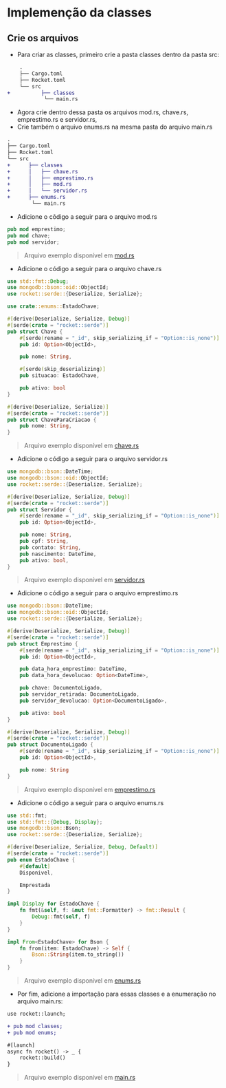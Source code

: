 # Implemenção da classes

## Crie os arquivos

* Para criar as classes, primeiro crie a pasta classes dentro da pasta src:

```diff
    .
    ├── Cargo.toml
    ├── Rocket.toml
    └── src
+          ├── classes
            └── main.rs

```

* Agora crie dentro dessa pasta os arquivos mod.rs, chave.rs, emprestimo.rs e servidor.rs,
* Crie também o arquivo enums.rs na mesma pasta do arquivo main.rs

```diff
.
├── Cargo.toml
├── Rocket.toml
└── src
+      ├── classes
+      │   ├── chave.rs
+      │   ├── emprestimo.rs
+      │   ├── mod.rs
+      │   └── servidor.rs
+      ├── enums.rs
        └── main.rs

```

* Adicione o cõdigo a seguir para o arquivo mod.rs

```rust
pub mod emprestimo;
pub mod chave;
pub mod servidor;
```

> Arquivo exemplo disponível em [mod.rs](../exemplos/etapa3/src/classes/mod.rs)

* Adicione o código a seguir para o arquivo chave.rs

```rust
use std::fmt::Debug;
use mongodb::bson::oid::ObjectId;
use rocket::serde::{Deserialize, Serialize};

use crate::enums::EstadoChave; 

#[derive(Deserialize, Serialize, Debug)]
#[serde(crate = "rocket::serde")]
pub struct Chave {
    #[serde(rename = "_id", skip_serializing_if = "Option::is_none")]
    pub id: Option<ObjectId>,

    pub nome: String,

    #[serde(skip_deserializing)]
    pub situacao: EstadoChave,

    pub ativo: bool
}

#[derive(Deserialize, Serialize)]
#[serde(crate = "rocket::serde")]
pub struct ChaveParaCriacao {
    pub nome: String,
}
```

> Arquivo exemplo disponível em [chave.rs](../exemplos/etapa3/src/classes/chave.rs)

* Adicione o código a seguir para o arquivo servidor.rs

```rust
use mongodb::bson::DateTime;
use mongodb::bson::oid::ObjectId;
use rocket::serde::{Deserialize, Serialize};

#[derive(Deserialize, Serialize, Debug)]
#[serde(crate = "rocket::serde")]
pub struct Servidor {
    #[serde(rename = "_id", skip_serializing_if = "Option::is_none")]
    pub id: Option<ObjectId>,

    pub nome: String,
    pub cpf: String,
    pub contato: String,
    pub nascimento: DateTime,
    pub ativo: bool,
}
```

> Arquivo exemplo disponível em [servidor.rs](../exemplos/etapa3/src/classes/servidor.rs)

* Adicione o código a seguir para o arquivo emprestimo.rs

```rust
use mongodb::bson::DateTime;
use mongodb::bson::oid::ObjectId;
use rocket::serde::{Deserialize, Serialize};

#[derive(Deserialize, Serialize, Debug)]
#[serde(crate = "rocket::serde")]
pub struct Emprestimo {
    #[serde(rename = "_id", skip_serializing_if = "Option::is_none")]
    pub id: Option<ObjectId>,

    pub data_hora_emprestimo: DateTime,
    pub data_hora_devolucao: Option<DateTime>,

    pub chave: DocumentoLigado,
    pub servidor_retirada: DocumentoLigado,
    pub servidor_devolucao: Option<DocumentoLigado>,

    pub ativo: bool
}

#[derive(Deserialize, Serialize, Debug)]
#[serde(crate = "rocket::serde")]
pub struct DocumentoLigado {
    #[serde(rename = "_id", skip_serializing_if = "Option::is_none")]
    pub id: Option<ObjectId>,

    pub nome: String
}
```

> Arquivo exemplo disponível em [emprestimo.rs](../exemplos/etapa3/src/classes/emprestimo.rs)

* Adicione o código a seguir para o arquivo enums.rs

```rust
use std::fmt;
use std::fmt::{Debug, Display};
use mongodb::bson::Bson;
use rocket::serde::{Deserialize, Serialize}; 

#[derive(Deserialize, Serialize, Debug, Default)]
#[serde(crate = "rocket::serde")]
pub enum EstadoChave {
    #[default]
    Disponivel,

    Emprestada
}

impl Display for EstadoChave {
    fn fmt(&self, f: &mut fmt::Formatter) -> fmt::Result {
        Debug::fmt(self, f)
    }
}

impl From<EstadoChave> for Bson {
    fn from(item: EstadoChave) -> Self {
        Bson::String(item.to_string())
    }
}
```

> Arquivo exemplo disponível em [enums.rs](../exemplos/etapa3/src/classes/enums.rs)

* Por fim, adicione a importação para essas classes e a enumeração no arquivo main.rs:
  
```diff
use rocket::launch;

+ pub mod classes;
+ pub mod enums;

#[launch]
async fn rocket() -> _ {
    rocket::build()
}
```

> Arquivo exemplo disponível em [main.rs](../exemplos/etapa3/src/main.rs)
